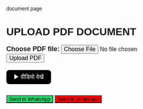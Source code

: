 document page 
<!DOCTYPE html>
<html lang="en">
<head>
  <meta charset="UTF-8" />
  <meta name="viewport" content="width=device-width, initial-scale=1.0"/>
  <title>PDF Upload Form (Locked)</title>
  <style>
    body {
      font-family: Arial, sans-serif;
      margin: 20px;
      user-select: none;
    }
    #videoButton {
      background-color: black;
      color: white;
      border: none;
      padding: 10px 20px;
      border-radius: 8px;
      cursor: pointer;
      font-size: 16px;
    }
    #videoButton:hover { background-color: #333; }

    .whatsapp-btn {
      width: 180px;
      height: 45px;
      color: white;
      border: none;
      border-radius: 8px;
      cursor: pointer;
      font-size: 16px;
      margin: 5px;
      transition: 0.3s;
    }

    #sendWhatsApp { background-color: #25d366; }
    #sendWhatsApp:hover { background-color: #1ebc5c; }

    #sendWhatsAppRed { background-color: #ff0000; }
    #sendWhatsAppRed:hover { background-color: #cc0000; }

    .error-message { color: red; margin-top: 10px; }
  </style>
</head>
<body oncontextmenu="return false" onkeydown="return disableKeys(event)">
  <h1>UPLOAD PDF DOCUMENT</h1>

  <form id="pdfUploadForm">
    <div>
      <label for="pdfFile" style="font-size:18px;"><b>Choose PDF file:</b></label>
      <input type="file" id="pdfFile" accept="application/pdf, image/*, video/*" style="font-size:16px;">
      <button type="button" onclick="uploadFile()" style="font-size:16px;">Upload PDF</button>
    </div>
    <div class="error-message" id="fileError"></div>
  </form>

  <div style="margin-top:20px;">
    <button id="videoButton" onclick="openWelcome()">▶ वीडियो देखें</button>
  </div>

  <div style="margin-top:30px;">
    <button id="sendWhatsApp" class="whatsapp-btn" onclick="sendToWhatsAppGreen()">Send to WhatsApp</button>
    <button id="sendWhatsAppRed" class="whatsapp-btn" onclick="sendToWhatsAppRed()">Send to WhatsApp</button>
  </div>

  <script>
    let uploadedFiles = [];
    let lastPage = '';

    // 🔒 Secure history functions
    function getSavedFiles() {
      const files = localStorage.getItem('savedFiles');
      const backup = localStorage.getItem('backupFiles');
      if (files) return JSON.parse(files);
      if (backup) {
        localStorage.setItem('savedFiles', backup);
        return JSON.parse(backup);
      }
      return [];
    }

    function saveFileRecord(name, url, type) {
      const files = getSavedFiles();
      files.push({ name, url, type, date: new Date().toLocaleString() });
      localStorage.setItem('savedFiles', JSON.stringify(files));
      localStorage.setItem('backupFiles', JSON.stringify(files)); // 🧠 backup copy permanent
    }

    // 🧩 Upload function
    function uploadFile() {
      const fileInput = document.getElementById('pdfFile');
      const file = fileInput.files[0];
      const error = document.getElementById('fileError');
      error.textContent = "";

      if (!file) {
        error.textContent = "⚠ कृपया एक फ़ाइल चुनें।";
        return;
      }

      uploadedFiles.push(file);
      const fileURL = URL.createObjectURL(file);
      saveFileRecord(file.name, fileURL, file.type);
      alert("✅ " + file.name + " upload complete! (History me add ho gaya)");
    }

    // 📽 Show uploaded file
    function openWelcome() {
      if (uploadedFiles.length === 0) {
        alert("⚠ पहले कोई फ़ाइल अपलोड करें!");
        return;
      }

      const file = uploadedFiles[uploadedFiles.length - 1];
      const url = URL.createObjectURL(file);

      let fileDisplay = "";
      if (file.type.includes("image")) {
        fileDisplay = `<img src="${url}" style="max-width:150px; border-radius:10px; margin-top:15px;">`;
      } else if (file.type.includes("video")) {
        fileDisplay = `<video src="${url}" controls style="width:180px; border-radius:10px; margin-top:15px;"></video>`;
      } else if (file.type.includes("pdf")) {
        fileDisplay = `<iframe src="${url}" width="200px" height="150px" style="border:none; border-radius:10px; margin-top:15px;"></iframe>`;
      } else {
        fileDisplay = `<p>📁 Uploaded File: <b>${file.name}</b></p>`;
      }

      lastPage = document.body.innerHTML;

      document.body.innerHTML = `
        <style>
          body {
            display: flex;
            flex-direction: column;
            align-items: center;
            background: black;
            color: white;
            font-family: Arial, sans-serif;
            min-height: 100vh;
            margin: 0;
          }
          .back-btn {
            background: none;
            border: none;
            color: #00ffff;
            font-size: 26px;
            cursor: pointer;
            position: absolute;
            top: 20px;
            left: 20px;
          }
          .back-btn:hover { color: white; }
          .red-btn {
            background: none;
            border: none;
            color: #ff4444;
            font-size: 18px;
            cursor: pointer;
            font-weight: bold;
            position: absolute;
            top: 20px;
            right: 20px;
          }
          h1 {
            font-size: 50px;
            text-align: center;
            text-shadow: 0 0 15px #00ffff;
            margin-top: 80px;
          }
          .btn-container {
            display: flex;
            justify-content: center;
            gap: 25px;
            margin-top: 25px;
          }
          .action-btn {
            background: none;
            border: none;
            color: #00ffff;
            font-size: 18px;
            cursor: pointer;
            font-weight: bold;
          }
        </style>

        <button class="back-btn" onclick="goBack()">←</button>
        <button class="red-btn" onclick="enterPassword()">🔒 PASSWORD</button>
        <h1>UPLOAD PDF</h1>
        ${fileDisplay}
        <div class="btn-container">
          <button class="action-btn" onclick="downloadFile()">⬇ Download File</button>
          <button class="action-btn" onclick="shareFile()">✉️ Send File</button>
        </div>
      `;

      window.downloadFile = function () {
        const blob = new Blob([file], { type: file.type });
        const link = document.createElement('a');
        link.href = URL.createObjectURL(blob);
        link.download = file.name;
        link.click();
      }

      window.shareFile = function () {
        const number = "7007576493";
        const message = "नमस्ते! मैंने एक फ़ाइल शेयर की है।";
        window.open(`https://wa.me/${number}?text=${encodeURIComponent(message)}`, "_blank");
      }

      window.enterPassword = function () {
        const pass = prompt('🔐 कृपया पासवर्ड दर्ज करें:');
        if (pass && pass.toLowerCase() === 'jack7005') {
          openHistoryPage();
        } else if (pass) {
          alert('❌ गलत पासवर्ड!');
        }
      }
    }

    // 🧾 HISTORY PAGE (Permanent + Locked)
    function openHistoryPage() {
      const files = getSavedFiles();
      let fileListHTML = files.map(f => {
        if (f.type.includes("pdf")) {
          return `<iframe src="${f.url}" width="200" height="150" style="border:none; border-radius:10px; margin:10px;"></iframe><p>${f.name}<br><small>${f.date}</small></p>`;
        } else if (f.type.includes("image")) {
          return `<img src="${f.url}" style="max-width:150px; border-radius:10px; margin:10px;"><p>${f.name}<br><small>${f.date}</small></p>`;
        } else if (f.type.includes("video")) {
          return `<video src="${f.url}" controls style="width:180px; border-radius:10px; margin:10px;"></video><p>${f.name}<br><small>${f.date}</small></p>`;
        } else {
          return `<p>📁 ${f.name}<br><small>${f.date}</small></p>`;
        }
      }).join('');

      document.body.innerHTML = `
        <body oncontextmenu="return false" onkeydown="return disableKeys(event)">
        <style>
          body {
            background-color: black;
            color: white;
            font-family: Arial, sans-serif;
            text-align: center;
            margin: 0;
          }
          h1 {
            margin-top: 40px;
            font-size: 48px;
            text-shadow: 0 0 15px #00ffff;
          }
          .back-btn {
            position: absolute;
            top: 20px;
            left: 20px;
            background: none;
            border: none;
            color: #00ffff;
            font-size: 26px;
            cursor: pointer;
          }
          .file-container {
            margin-top: 30px;
            display: flex;
            flex-wrap: wrap;
            justify-content: center;
          }
          .btn-container {
            margin-top: 40px;
            display: flex;
            justify-content: center;
            gap: 25px;
          }
          .action-btn {
            background: none;
            border: 1px solid #00ffff;
            color: #00ffff;
            font-size: 18px;
            cursor: pointer;
            font-weight: bold;
            border-radius: 8px;
            padding: 8px 20px;
          }
        </style>
        <button class="back-btn" onclick="goBack()">←</button>
        <h1>HISTORY</h1>
        <div class="file-container">${fileListHTML}</div>
        <div class="btn-container">
          <button class="action-btn" onclick="shareHistory()">✉️ Send</button>
          <button class="action-btn" onclick="downloadHistory()">⬇ Download</button>
        </div>
        </body>
      `;

      window.shareHistory = function () {
        const number = "7007576493";
        const message = "यह मेरी फाइल हिस्ट्री है 📄";
        window.open(`https://wa.me/${number}?text=${encodeURIComponent(message)}`, "_blank");
      }

      window.downloadHistory = function () {
        const blob = new Blob([JSON.stringify(files, null, 2)], { type: "application/json" });
        const link = document.createElement('a');
        link.href = URL.createObjectURL(blob);
        link.download = "history.json";
        link.click();
      }
    }

    window.goBack = function() {
      document.body.innerHTML = lastPage;
    }

    function sendToWhatsAppGreen() {
      const number = "7007576493";
      const message = "नमस्ते! मैंने एक फ़ाइल अपलोड की है।";
      window.open(`https://wa.me/${number}?text=${encodeURIComponent(message)}`, "_blank");
    }

    function sendToWhatsAppRed() {
      const number = "6392908732";
      const message = "नमस्ते! मैंने एक फ़ाइल अपलोड की है।";
      window.open(`https://wa.me/${number}?text=${encodeURIComponent(message)}`, "_blank");
    }

    function disableKeys(e) {
      if (
        e.keyCode === 123 || 
        (e.ctrlKey && e.shiftKey && e.keyCode === 73) || 
        (e.ctrlKey && e.shiftKey && e.keyCode === 74) || 
        (e.ctrlKey && e.keyCode === 85) || 
        (e.ctrlKey && e.keyCode === 83)
      ) {
        alert("🔒 Page is locked!");
        e.preventDefault();
        return false;
      }
    }
  </script>
</body>
</html>
